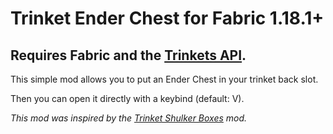# Trinket Ender Chest for Fabric 1.18.1+

## **Requires Fabric and the [Trinkets API](https://www.curseforge.com/minecraft/mc-mods/trinkets-fabric).**

 

This simple mod allows you to put an Ender Chest in your trinket back slot.

Then you can open it directly with a keybind (default: V).

 

 

*This mod was inspired by the [Trinket Shulker Boxes](https://www.curseforge.com/minecraft/mc-mods/trinket-shulker-boxes-fabric) mod.*